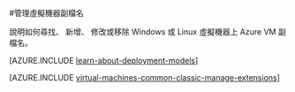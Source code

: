 <properties
 pageTitle="管理虛擬機器副檔名 |Microsoft Azure"
 description="說明如何新增、 尋找、 更新，並在傳統的部署模型中移除的 Azure 虛擬機器副檔名。"
 services="virtual-machines-windows"
 documentationCenter=""
 authors="squillace"
 manager="timlt"
 editor=""
 tags="azure-service-management"/>
<tags
 ms.service="virtual-machines-windows"
 ms.devlang="na"
 ms.topic="article"
 ms.tgt_pltfrm="vm-windows"
 ms.workload="infrastructure-services"
 ms.date="08/29/2016"
 ms.author="rasquill"/>

#<a name="manage-virtual-machine-extensions"></a>管理虛擬機器副檔名

說明如何尋找、 新增、 修改或移除 Windows 或 Linux 虛擬機器上 Azure VM 副檔名。

[AZURE.INCLUDE [learn-about-deployment-models](../../includes/learn-about-deployment-models-classic-include.md)]

[AZURE.INCLUDE [virtual-machines-common-classic-manage-extensions](../../includes/virtual-machines-common-classic-manage-extensions.md)]
